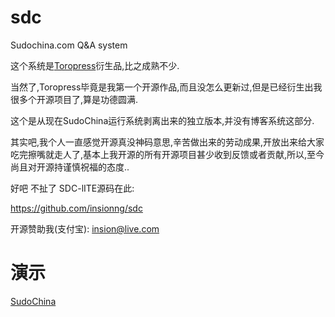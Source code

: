 sdc
===

Sudochina.com  Q&amp;A system

这个系统是[Toropress](https://github.com/insionng/toropress)衍生品,比之成熟不少.

当然了,Toropress毕竟是我第一个开源作品,而且没怎么更新过,但是已经衍生出我很多个开源项目了,算是功德圆满.

这个是从现在SudoChina运行系统剥离出来的独立版本,并没有博客系统这部分.

其实吧,我个人一直感觉开源真没神码意思,辛苦做出来的劳动成果,开放出来给大家吃完擦嘴就走人了,基本上我开源的所有开源项目甚少收到反馈或者贡献,所以,至今尚且对开源持谨慎祝福的态度..


好吧 不扯了 SDC-lITE源码在此:

https://github.com/insionng/sdc


开源赞助我(支付宝): insion@live.com


演示
===

[SudoChina](http://sudochina.com/)